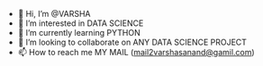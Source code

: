 - 👋 Hi, I’m @VARSHA
- 👀 I’m interested in DATA SCIENCE
- 🌱 I’m currently learning PYTHON
- 💞️ I’m looking to collaborate on ANY DATA SCIENCE PROJECT
- 📫 How to reach me MY MAIL (mail2varshasanand@gamil.com)

<!---
EVE-22/EVE-22 is a ✨ special ✨ repository because its `README.md` (this file) appears on your GitHub profile.
You can click the Preview link to take a look at your changes.
--->
